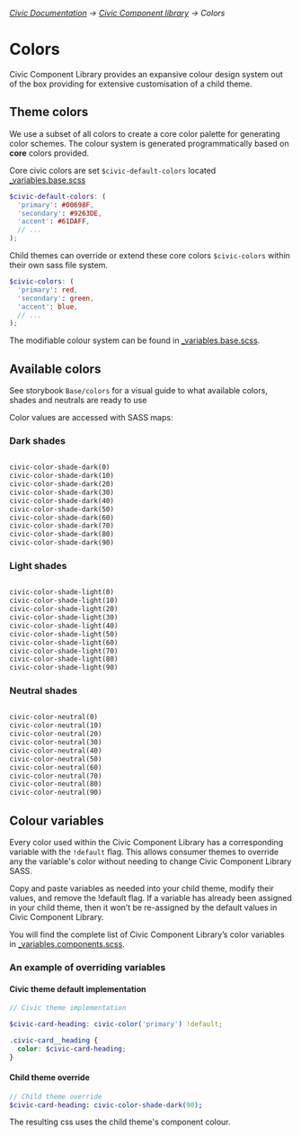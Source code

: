 _[Civic Documentation](../../README.md) &#8594; [Civic Component library](introduction.md) &#8594; Colors_
# Colors

Civic Component Library provides an expansive colour design system out of the box providing for extensive
customisation of a child theme.

## Theme colors

We use a subset of all colors to create a core color palette for generating color schemes.
The colour system is generated programmatically based on **core** colors provided.

Core civic colors are set `$civic-default-colors` located [_variables.base.scss](../components/00-base/_variables.base.scss)

```scss
$civic-default-colors: (
  'primary': #00698F,
  'secondary': #9263DE,
  'accent': #61DAFF,
  // ...
);
```

Child themes can override or extend these core colors `$civic-colors` within their own sass file system.

```scss
$civic-colors: (
  'primary': red,
  'secondary': green,
  'accent': blue,
  // ...
);
```

The modifiable colour system can be found in [_variables.base.scss](docroot/themes/custom/civic/civic-library/components/00-base/_variables.base.scss).

## Available colors

See storybook `Base/colors` for a visual guide to what available colors, shades and neutrals are ready to use

Color values are accessed with SASS maps:

### Dark shades
```sass

civic-color-shade-dark(0)
civic-color-shade-dark(10)
civic-color-shade-dark(20)
civic-color-shade-dark(30)
civic-color-shade-dark(40)
civic-color-shade-dark(50)
civic-color-shade-dark(60)
civic-color-shade-dark(70)
civic-color-shade-dark(80)
civic-color-shade-dark(90)
```

### Light shades
```sass

civic-color-shade-light(0)
civic-color-shade-light(10)
civic-color-shade-light(20)
civic-color-shade-light(30)
civic-color-shade-light(40)
civic-color-shade-light(50)
civic-color-shade-light(60)
civic-color-shade-light(70)
civic-color-shade-light(80)
civic-color-shade-light(90)
```


### Neutral shades

```sass

civic-color-neutral(0)
civic-color-neutral(10)
civic-color-neutral(20)
civic-color-neutral(30)
civic-color-neutral(40)
civic-color-neutral(50)
civic-color-neutral(60)
civic-color-neutral(70)
civic-color-neutral(80)
civic-color-neutral(90)
```

## Colour variables

Every color used within the Civic Component Library has a corresponding variable with the `!default` flag.
This allows consumer themes to override any the variable's color without needing to change Civic Component Library SASS.

Copy and paste variables as needed into your child theme, modify their values, and remove the !default flag. 
If a variable has already been assigned in your child theme, then it won’t be re-assigned by the default values in Civic Component Library.

You will find the complete list of Civic Component Library’s color variables 
in [_variables.components.scss](docroot/themes/custom/civic/civic-library/components/00-base/_variables.components.scss). 

### An example of overriding variables

#### Civic theme default implementation
```scss
// Civic theme implementation

$civic-card-heading: civic-color('primary') !default;

.civic-card__heading {
  color: $civic-card-heading;
}
```
#### Child theme override

```sass
// Child theme override
$civic-card-heading: civic-color-shade-dark(90);
```

The resulting css uses the child theme's component colour.
